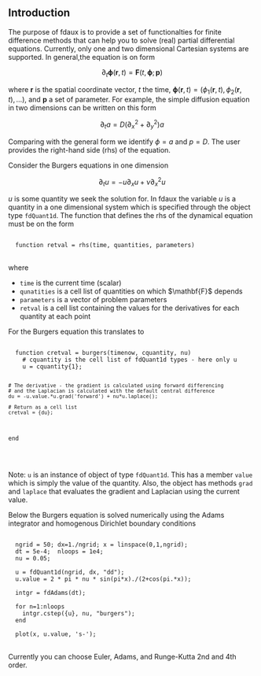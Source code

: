 <h2>Introduction</h2>

The purpose of fdaux is to provide a set of functionalties for finite difference methods that can help you to solve (real) partial differential equations. Currently, only one and two dimensional Cartesian systems are supported. 
In general,the equation is on form  

$$
  \partial_t \boldsymbol{\phi}(\mathbf{r},t) = \mathbf{F}(t,\boldsymbol{\phi}; \mathbf{p}) 
$$

where $\mathbf{r}$ is the spatial coordinate vector, $t$ the time, $\boldsymbol{\phi}(\mathbf{r},t) = (\phi_1(\mathbf{r},t) , \phi_2(\mathbf{r},t) , \ldots)$, and $\mathbf{p}$ a set of parameter. For example, the simple diffusion equation 
in two dimensions can be written on this form

$$
\partial_t a = D \left( \partial_x^2 + \partial^2_y\right) a  
$$

Comparing with the general form we identify $\phi=a$ and $p=D$. The user provides the right-hand side (rhs) of the equation.  

Consider the Burgers equations in one dimension

$$
\partial_t u = -u\partial_xu + \nu \partial_x^2 u 
$$

$u$ is some quantity we seek the solution for. In fdaux the variable $u$ is a quantity in a one dimensional system which is specified through the object type <code>fdQuant1d</code>. The function that defines the rhs of the dynamical equation must be on the form 

<pre>
<code>
  function retval = rhs(time, quantities, parameters)
</code>
</pre>
where 
<ul>
  <li><code>time</code> is the current time (scalar)</li>
  <li><code>qunatities</code> is a cell list of quantities on which $\mathbf{F}$ depends </li>
  <li><code>parameters</code> is a vector of problem parameters </li>
  <li><code>retval</code> is a cell list containing the values for the derivatives for each quantity at each point</li>
</ul>
For the Burgers equation this translates to 
<pre>
<code>
  function cretval = burgers(timenow, cquantity, nu)
    # cquantity is the cell list of fdQuant1d types - here only u
    u = cquantity{1};
  
    # The derivative - the gradient is calculated using forward differencing
    # and the Laplacian is calculated with the default central difference
    du = -u.value.*u.grad('forward') + nu*u.laplace();
  
    # Return as a cell list
    cretval = {du};
  end  
</code>
</pre>
Note: <code>u</code> is an instance of object of type <code>fdQuant1d</code>. This has a member <code>value</code> which is simply the value of the quantity. Also, the object has methods <code>grad</code> and <code>laplace</code> that evaluates the gradient and Laplacian using the current value.


Below the Burgers equation is solved numerically using the Adams integrator and homogenous Dirichlet boundary conditions 
<pre>
<code>
  ngrid = 50; dx=1./ngrid; x = linspace(0,1,ngrid);
  dt = 5e-4;  nloops = 1e4;
  nu = 0.05;

  u = fdQuant1d(ngrid, dx, "dd");
  u.value = 2 * pi * nu * sin(pi*x)./(2+cos(pi.*x));
  
  intgr = fdAdams(dt);

  for n=1:nloops
    intgr.cstep({u}, nu, "burgers");
  end
  
  plot(x, u.value, 's-');
</code>
</pre>
Currently you can choose Euler, Adams, and Runge-Kutta 2nd and 4th order.


